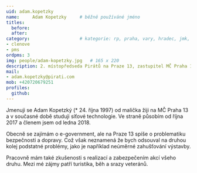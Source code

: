 ```yaml
---
uid: adam.kopetzky
name:     Adam Kopetzky 	# běžně používáné jméno
titles:
  before: 
  after:
category:                 	# kategorie: rp, praha, vary, hradec, jmk, senat  
- clenove
- pms
ordpms: 3
img: people/adam-kopetzky.jpg   # 165 x 220
description: 2. místopředseda Pirátů na Praze 13, zastupitel MČ Praha 13    	# kratký popis, max 160 znaků
mail:
- adam.kopetzky@pirati.com
mob: +420720679251
profiles:
  github:		  
---
```


Jmenuji se Adam Kopetzký (* 24. října 1997) od malička žiji na MČ Praha 13 a v současné době studuji síťové technologie. Ve straně působím od října 2017 a členem jsem od ledna 2018.

Obecně se zajímám o e-government, ale na Praze 13 spíše o problematiku bezpečnosti a dopravy. Což však neznamená že bych odsouval na druhou kolej podstatné problémy, jako je například neúměrné zahušťování výstavby.

Pracovně mám také zkušenosti s realizací a zabezpečením akcí všeho druhu. Mezi mé zájmy patří turistika, běh a srazy veteránů.
